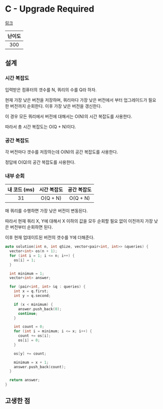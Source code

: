 # C - Upgrade Required

[링크](https://atcoder.jp/contests/abc426/tasks/abc426_c)

| 난이도 |
| :----: |
|  300   |

## 설계

### 시간 복잡도

입력받은 컴퓨터의 갯수를 N, 쿼리의 수를 Q라 하자.

현재 가장 낮은 버전을 저장하며, 쿼리마다 가장 낮은 버전에서 부터 업그레이드가 필요한 버전까지 순회한다. 이후 가장 낮은 버전을 갱신한다.

이 경우 모든 쿼리에서 버전에 대해서는 O(N)의 시간 복잡도를 사용한다.

따라서 총 시간 복잡도는 O(Q + N)이다.

### 공간 복잡도

각 버전마다 갯수를 저장하는데 O(N)의 공간 복잡도를 사용한다.

정답에 O(Q)의 공간 복잡도를 사용한다.

### 내부 순회

| 내 코드 (ms) | 시간 복잡도 | 공간 복잡도 |
| :----------: | :---------: | :---------: |
|      31      |  O(Q + N)   |  O(Q + N)   |

매 쿼리를 수행하면 가장 낮은 버전이 변동된다.

따라서 현재 쿼리 X, Y에 대해서 X 이하의 값을 모두 순회할 필요 없이 이전까지 가장 낮은 버전부터 순회하면 된다.

이후 현재 업데이트된 버전의 갯수를 Y에 더해준다.

```cpp
auto solution(int n, int qSize, vector<pair<int, int>> &queries) {
  vector<int> os(n + 1);
  for (int i = 1; i <= n; i++) {
    os[i] = 1;
  }

  int minimum = 1;
  vector<int> answer;

  for (pair<int, int> &q : queries) {
    int x = q.first;
    int y = q.second;

    if (x < minimum) {
      answer.push_back(0);
      continue;
    }

    int count = 0;
    for (int i = minimum; i <= x; i++) {
      count += os[i];
      os[i] = 0;
    }

    os[y] += count;

    minimum = x + 1;
    answer.push_back(count);
  }

  return answer;
}
```

## 고생한 점
